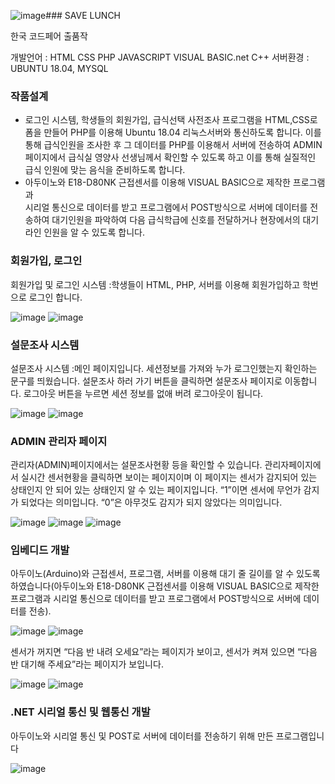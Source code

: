 ![image](https://github.com/user-attachments/assets/272cbab1-222a-43d0-9021-d6e382bb3a32)### SAVE LUNCH

한국 코드페어 출품작 

개발언어 : HTML     CSS     PHP     JAVASCRIPT     VISUAL BASIC.net     C++
서버환경 : UBUNTU 18.04, MYSQL 

### 작품설계

- 로그인 시스템, 학생들의 회원가입, 급식선택 사전조사 프로그램을 HTML,CSS로 폼을 만들어 PHP를 이용해 Ubuntu 18.04 리눅스서버와 통신하도록 합니다. 이를 통해 급식인원을 조사한 후 그 데이터를 PHP를 이용해서 서버에 전송하여 ADMIN 페이지에서 급식실 영양사 선생님께서 확인할 수 있도록 하고 이를 통해 실질적인 급식 인원에 맞는 음식을 준비하도록 합니다.
- 아두이노와 E18-D80NK 근접센서를 이용해 VISUAL BASIC으로 제작한 프로그램과  
시리얼 통신으로 데이터를 받고 프로그램에서 POST방식으로 서버에 데이터를 전송하여
대기인원을 파악하여 다음 급식학급에 신호를 전달하거나 현장에서의 대기 라인 인원을 알 수 있도록 합니다.


### 회원가입, 로그인
회원가입 및 로그인 시스템 :학생들이 HTML, PHP, 서버를 이용해 회원가입하고 학번으로 로그인 합니다.

![image](https://github.com/user-attachments/assets/48ee3250-ad54-4abf-aab5-c5215fe4e0d6)
![image](https://github.com/user-attachments/assets/b468e578-43ae-4c41-967c-54cedadbf44d)

### 설문조사 시스템
설문조사 시스템 :메인 페이지입니다. 세션정보를 가져와 누가 로그인했는지 확인하는 문구를 띄웠습니다. 설문조사 하러 가기 버튼을 클릭하면 설문조사 페이지로 이동합니다. 로그아웃 버튼을 누르면 세션 정보를 없애 버려 로그아웃이 됩니다.

![image](https://github.com/user-attachments/assets/ed258c4f-4a48-4130-bd7c-b2b0507e47a5)
![image](https://github.com/user-attachments/assets/76d83219-2e01-4063-a5e8-e1b31bf8f5a7)

### ADMIN 관리자 페이지
관리자(ADMIN)페이지에서는 설문조사현황 등을 확인할 수 있습니다.
관리자페이지에서 실시간 센서현황을 클릭하면 보이는 페이지이며 이 페이지는 센서가 감지되어 있는 상태인지 안 되어 있는 상태인지 알 수 있는 페이지입니다. 
“1”이면 센서에 무언가 감지가 되었다는 의미입니다. “0”은 아무것도 감지가 되지 않았다는 의미입니다.

![image](https://github.com/user-attachments/assets/780936f8-f3de-488f-9aa6-d652ab4555c0)
![image](https://github.com/user-attachments/assets/68f86602-dbd6-4632-ad62-eb14294c920b)
![image](https://github.com/user-attachments/assets/0a23c2c7-20a1-4930-8e48-f96deb0c6c92)

### 임베디드 개발
아두이노(Arduino)와 근접센서, 프로그램, 서버를 이용해 대기 줄 길이를 알 수 있도록 하였습니다(아두이노와 E18-D80NK 근접센서를 이용해 VISUAL BASIC으로 제작한 프로그램과 시리얼 통신으로 데이터를 받고 프로그램에서 POST방식으로 서버에 데이터를 전송).

![image](https://github.com/user-attachments/assets/2e849699-8b90-4223-9847-0a48dacea501)
![image](https://github.com/user-attachments/assets/5b28c38e-d569-4157-ab68-4578e7ccc574)

센서가 꺼지면 “다음 반 내려 오세요”라는 페이지가 보이고, 센서가 켜져 있으면 “다음 반 대기해 주세요”라는 페이지가 보입니다.

![image](https://github.com/user-attachments/assets/b9312193-15e4-48f2-a0b7-2c89ab13c0e9)
![image](https://github.com/user-attachments/assets/6af78cb7-5920-4d62-8e4b-5778e087882d)

### .NET 시리얼 통신 및 웹통신 개발
아두이노와 시리얼 통신 및 POST로 서버에 데이터를 전송하기 위해 만든 프로그램입니다

![image](https://github.com/user-attachments/assets/6dc1f899-115e-4086-8380-74ed7e2245ed)





